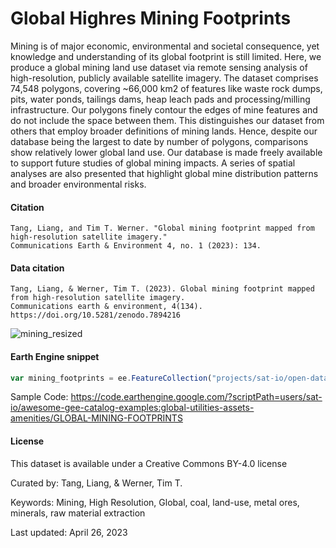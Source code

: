 # Global Highres Mining Footprints

Mining is of major economic, environmental and societal consequence, yet  knowledge and understanding of its global footprint is still limited.
Here, we produce a global mining land use dataset via remote sensing analysis of high-resolution, publicly available satellite imagery. The
dataset comprises 74,548 polygons, covering ~66,000 km2 of features like waste rock dumps, pits, water ponds, tailings dams, heap leach pads and
processing/milling infrastructure. Our polygons finely contour the edges of mine features and do not include the space between them. This
distinguishes our dataset from others that employ broader definitions of mining lands. Hence, despite our database being the largest to date by
number of polygons, comparisons show relatively lower global land use. Our database is made freely available to support future studies of global
mining impacts. A series of spatial analyses are also presented that highlight global mine distribution patterns and broader environmental risks.

#### Citation

```
Tang, Liang, and Tim T. Werner. "Global mining footprint mapped from high-resolution satellite imagery."
Communications Earth & Environment 4, no. 1 (2023): 134.
```

#### Data citation

```
Tang, Liang, & Werner, Tim T. (2023). Global mining footprint mapped from high-resolution satellite imagery.
Communications earth & environment, 4(134). https://doi.org/10.5281/zenodo.7894216
```

![mining_resized](https://github.com/samapriya/awesome-gee-community-datasets/assets/6677629/dd6c7c34-14db-496d-a353-1ea58e2d4bec)

#### Earth Engine snippet

```js
var mining_footprints = ee.FeatureCollection("projects/sat-io/open-datasets/global-mining/global_mining_footprints");
```

Sample Code: https://code.earthengine.google.com/?scriptPath=users/sat-io/awesome-gee-catalog-examples:global-utilities-assets-amenities/GLOBAL-MINING-FOOTPRINTS

#### License
This dataset is available under a Creative Commons BY-4.0 license

Curated by: Tang, Liang, & Werner, Tim T.

Keywords: Mining, High Resolution, Global, coal, land-use, metal ores, minerals, raw material extraction

Last updated: April 26, 2023

